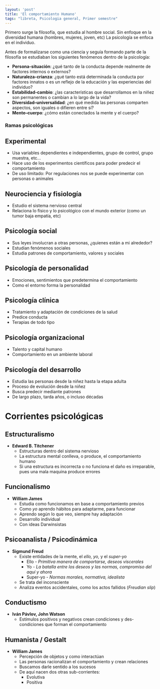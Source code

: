 ```yaml
---
layout: 'post'
title: 'El comportamiento Humano'
tags: "libreta, Psicologia general, Primer semestre"
---
```



Primero surge la filosofía, que estudia al hombre social. Sin enfoque en la diversidad humana (hombres, mujeres, joven, etc) La psicología se enfoca en el individuo.

Antes de formalizarse como una ciencia y seguía formando parte de la filosofía se estudiaban los siguientes fenómenos dentro de la psicología:


* **Persona-situación**: ¿qué tanto de la conducta depende realmente de factores internos o externos?
* **Naturaleza-crianza**: ¿qué tanto está determinada la conducta por factores innatos o es un reflejo de la educación y las experiencias del individuo?
* **Estabilidad-cambio**: ¿las características que desarrollamos en la niñez son permanentes o cambian a lo largo de la vida?
* **Diversidad–universalidad**: ¿en qué medida las personas comparten aspectos, son iguales o difieren entre sí?
* **Mente–cuerpo**: ¿cómo están conectados la mente y el cuerpo?

### Ramas psicológicas 

## Experimental

* Usa variables dependientes e independientes, grupo de control, grupo muestra, etc...
* Hace uso de los experimentos científicos para poder predecir el comportamiento
* De uso limitado: Por regulaciones nos se puede experimentar con personas o animales

## Neurociencia y fisiología

* Estudio el sistema nervioso central
* Relaciona lo físico y lo psicológico con el mundo exterior (como un tumor baja empatía, etc)

## Psicología social

* Sus leyes involucran a otras personas, ¿quienes están a mi alrededor?
* Estudian fenómenos sociales
* Estudia patrones de comportamiento, valores y sociales

## Psicología de personalidad

* Emociones, sentimientos que predetermina el comportamiento
* Como el entorno forma la personalidad

## Psicología clínica

* Tratamiento y adaptación de condiciones de la salud
* Predice conducta
* Terapias de todo tipo

## Psicología organizacional

* Talento y capital humano
* Comportamiento en un ambiente laboral

## Psicología del desarrollo

* Estudia las personas desde la niñez hasta la etapa adulta
* Proceso de evolución desde la niñez
* Busca predecir mediante patrones
* De largo plazo, tarda años, o incluso décadas

# Corrientes psicológicas

## Estructuralismo

* __Edward B. Titchener__
	+ Estructuras dentro del sistema nervioso
	+ La estructura mental conlleva, o produce, el comportamiento humano
	+ Si una estructura es incorrecta o no funciona el daño es irreparable, pues una mala maquina produce errores

## Funcionalismo

* __William James__
	+ Estudia como funcionamos en base a comportamiento previos
	+ Como *yo* aprendo hábitos para adaptarme, para funcionar
	+ Aprendo según lo que veo, siempre hay adaptación
	+ Desarrollo individual
	+ Con ideas Darwinsistas
 
## Psicoanalista / Psicodinámica

* __Sigmund Freud__
	+ Existe entidades de la mente, el *ello, yo,* y el *super-yo*
		+ Ello - *Primitiva manera de comportarse, deseos viscerales*
		+ Yo - *La batalla entre los deseos y las normas, compromiso del aquí y ahora*
		+ Super-yo - *Normas morales, normativa, idealista*
	+ Se trata del inconsciente
	+ Analiza eventos accidentales, como los actos fallidos (*Freudian slip*)
 
## Conductismo

* __Iván Pávlov, John Watson__
	+ Estímulos positivos y negativos crean condiciones y des-condiciones que forman el comportamiento

## Humanista / Gestalt 

* __William James__
	+ Percepción de objetos y como interactúan
	+ Las personas racionalizan el comportamiento y crean relaciones
	+ Buscamos darle sentido a los sucesos
	+ De aquí nacen dos otras sub-corrientes:
		+ Evolutiva
		+ Positiva
